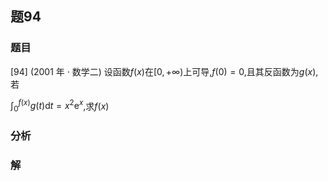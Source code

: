 ## 题94
### 题目
[94] (2001 年 · 数学二) 设函数$f( x)$在$\lbrack 0, + \infty )$上可导,$f( 0)  = 0$,且其反函数为$g( x)$,若

${\int }_{0}^{f( x) }g( t) \mathrm{d}t = {x}^{2}{\mathrm{e}}^{x}$,求$f( x)$
### 分析

### 解